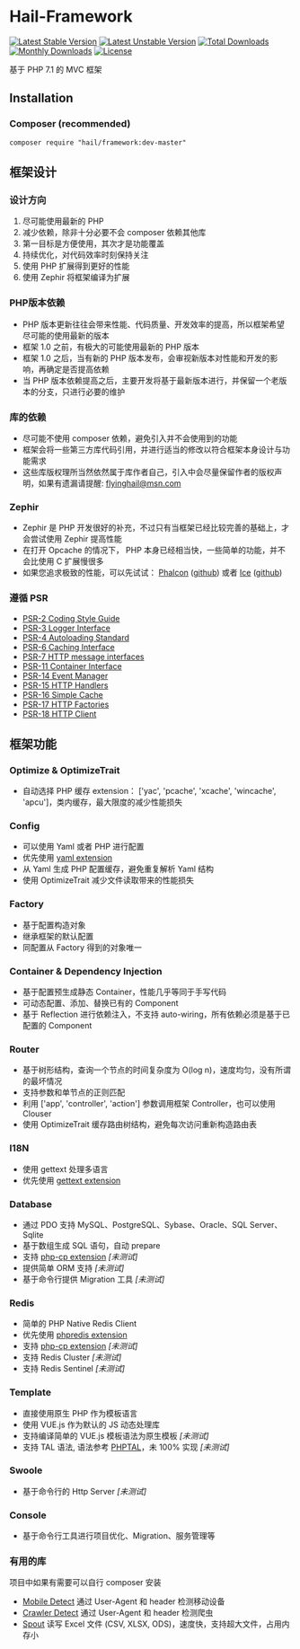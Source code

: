 # Hail-Framework

[![Latest Stable Version](https://poser.pugx.org/hail/framework/version)](https://packagist.org/packages/hail/framework)
[![Latest Unstable Version](https://poser.pugx.org/hail/framework/v/unstable)](//packagist.org/packages/hail/framework)
[![Total Downloads](https://poser.pugx.org/hail/framework/downloads)](https://packagist.org/packages/hail/framework)
[![Monthly Downloads](https://poser.pugx.org/hail/framework/d/monthly)](https://packagist.org/packages/hail/framework)
[![License](https://poser.pugx.org/hail/framework/license)](https://packagist.org/packages/hail/framework)

基于 PHP 7.1 的 MVC 框架

## Installation

### Composer (recommended)

``composer require "hail/framework:dev-master"``

## 框架设计

### 设计方向
1. 尽可能使用最新的 PHP
2. 减少依赖，除非十分必要不会 composer 依赖其他库
3. 第一目标是方便使用，其次才是功能覆盖
4. 持续优化，对代码效率时刻保持关注
5. 使用 PHP 扩展得到更好的性能
6. 使用 Zephir 将框架编译为扩展

### PHP版本依赖
- PHP 版本更新往往会带来性能、代码质量、开发效率的提高，所以框架希望尽可能的使用最新的版本
- 框架 1.0 之前，有极大的可能使用最新的 PHP 版本
- 框架 1.0 之后，当有新的 PHP 版本发布，会审视新版本对性能和开发的影响，再确定是否提高依赖
- 当 PHP 版本依赖提高之后，主要开发将基于最新版本进行，并保留一个老版本的分支，只进行必要的维护

### 库的依赖
- 尽可能不使用 composer 依赖，避免引入并不会使用到的功能
- 框架会将一些第三方库代码引用，并进行适当的修改以符合框架本身设计与功能需求
- 这些库版权理所当然依然属于库作者自己，引入中会尽量保留作者的版权声明，如果有遗漏请提醒: flyinghail@msn.com

### Zephir
- Zephir 是 PHP 开发很好的补充，不过只有当框架已经比较完善的基础上，才会尝试使用 Zephir 提高性能
- 在打开 Opcache 的情况下， PHP 本身已经相当快，一些简单的功能，并不会比使用 C 扩展慢很多
- 如果您追求极致的性能，可以先试试： [Phalcon](http://phalconphp.com/) ([github](https://github.com/phalcon/cphalcon)) 或者 [Ice](http://www.iceframework.org/) ([github](https://github.com/ice/framework))

### 遵循 PSR
- [PSR-2 Coding Style Guide](http://www.php-fig.org/psr/psr-2/)
- [PSR-3 Logger Interface](http://www.php-fig.org/psr/psr-3/)
- [PSR-4 Autoloading Standard](http://www.php-fig.org/psr/psr-4/)
- [PSR-6 Caching Interface](http://www.php-fig.org/psr/psr-6/)
- [PSR-7 HTTP message interfaces](http://www.php-fig.org/psr/psr-7/)
- [PSR-11 Container Interface](https://github.com/container-interop/fig-standards/blob/master/proposed/container.md)
- [PSR-14 Event Manager](https://github.com/php-fig/fig-standards/blob/master/proposed/event-manager.md)
- [PSR-15 HTTP Handlers](https://github.com/php-fig/fig-standards/blob/master/proposed/http-handlers)
- [PSR-16 Simple Cache](http://www.php-fig.org/psr/psr-16/)
- [PSR-17 HTTP Factories](https://github.com/php-fig/fig-standards/tree/master/proposed/http-factory)
- [PSR-18 HTTP Client](https://github.com/php-fig/fig-standards/blob/master/proposed/http-client)

## 框架功能

### Optimize & OptimizeTrait
- 自动选择 PHP 缓存 extension： ['yac', 'pcache', 'xcache', 'wincache', 'apcu']，类内缓存，最大限度的减少性能损失

### Config
- 可以使用 Yaml 或者 PHP 进行配置
- 优先使用 [yaml extension](http://pecl.php.net/package/yaml)
- 从 Yaml 生成 PHP 配置缓存，避免重复解析 Yaml 结构
- 使用 OptimizeTrait 减少文件读取带来的性能损失

### Factory
- 基于配置构造对象
- 继承框架的默认配置
- 同配置从 Factory 得到的对象唯一

### Container & Dependency Injection
- 基于配置预生成静态 Container，性能几乎等同于手写代码
- 可动态配置、添加、替换已有的 Component
- 基于 Reflection 进行依赖注入，不支持 auto-wiring，所有依赖必须是基于已配置的 Component

### Router
- 基于树形结构，查询一个节点的时间复杂度为 O(log n)，速度均匀，没有所谓的最坏情况
- 支持参数和单节点的正则匹配
- 利用 ['app', 'controller', 'action'] 参数调用框架 Controller，也可以使用 Clouser 
- 使用 OptimizeTrait 缓存路由树结构，避免每次访问重新构造路由表

### I18N
- 使用 gettext 处理多语言
- 优先使用 [gettext extension](http://php.net/manual/gettext.installation.php)

### Database
- 通过 PDO 支持 MySQL、PostgreSQL、Sybase、Oracle、SQL Server、Sqlite
- 基于数组生成 SQL 语句，自动 prepare
- 支持 [php-cp extension](https://github.com/swoole/php-cp) *[未测试]*
- 提供简单 ORM 支持 *[未测试]*
- 基于命令行提供 Migration 工具 *[未测试]*

### Redis
- 简单的 PHP Native Redis Client
- 优先使用 [phpredis extension](http://pecl.php.net/package/redis/)
- 支持 [php-cp extension](https://github.com/swoole/php-cp) *[未测试]*
- 支持 Redis Cluster *[未测试]*
- 支持 Redis Sentinel *[未测试]* 

### Template
- 直接使用原生 PHP 作为模板语言
- 使用 VUE.js 作为默认的 JS 动态处理库
- 支持编译简单的 VUE.js 模板语法为原生模板 *[未测试]*
- 支持 TAL 语法, 语法参考 [PHPTAL](https://phptal.org/)，未 100% 实现 *[未测试]* 

### Swoole
- 基于命令行的 Http Server *[未测试]*

### Console
- 基于命令行工具进行项目优化、Migration、服务管理等

### 有用的库
项目中如果有需要可以自行 composer 安装

- [Mobile Detect](https://github.com/serbanghita/Mobile-Detect) 通过 User-Agent 和 header 检测移动设备
- [Crawler Detect](https://github.com/JayBizzle/Crawler-Detect) 通过 User-Agent 和 header 检测爬虫
- [Spout](https://github.com/box/spout) 读写 Excel 文件 (CSV, XLSX, ODS)，速度快，支持超大文件，占用内存小